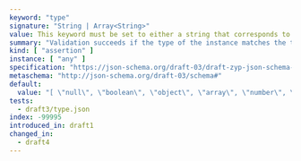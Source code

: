 ```yaml
---
keyword: "type"
signature: "String | Array<String>"
value: This keyword must be set to either a string that corresponds to one of the supported types, a *non-empty* array of unique strings that correspond to one of the supported types, or the value `any`. If the keyword is not defined or the value is not in the list of supported types, any type of value is acceptable.
summary: "Validation succeeds if the type of the instance matches the type represented by the given type, or matches at least one of the given types."
kind: [ "assertion" ]
instance: [ "any" ]
specification: "https://json-schema.org/draft-03/draft-zyp-json-schema-03.pdf#5.1"
metaschema: "http://json-schema.org/draft-03/schema#"
default:
  value: "[ \"null\", \"boolean\", \"object\", \"array\", \"number\", \"string\", \"any\"]"
tests:
  - draft3/type.json
index: -99995
introduced_in: draft1
changed_in:
  - draft4
---
```

